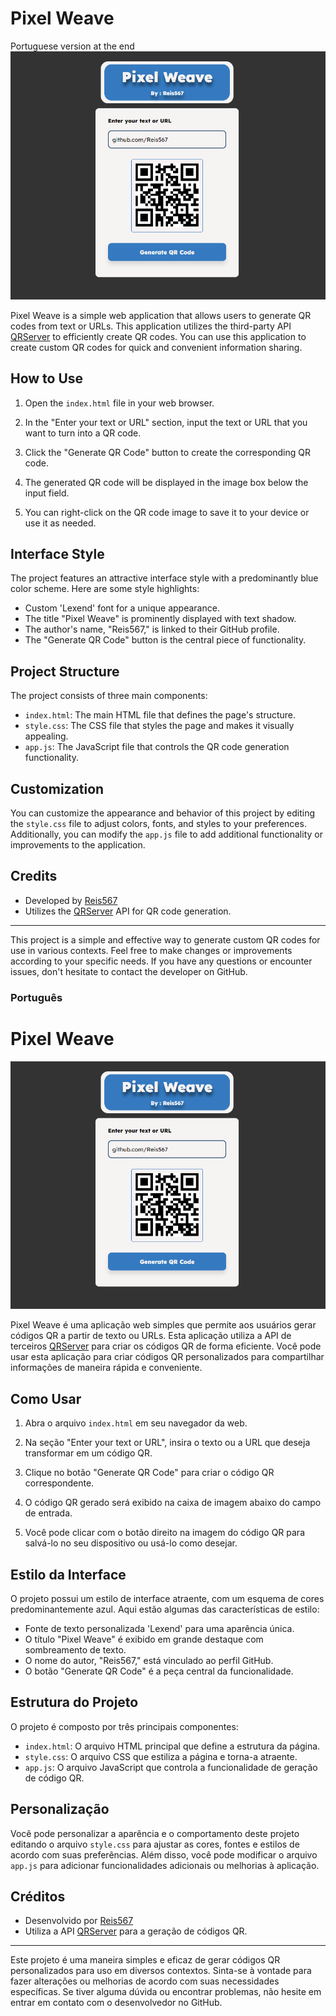 # Pixel Weave
Portuguese version at the end
![Pixel Weave](pixel.PNG)

Pixel Weave is a simple web application that allows users to generate QR codes from text or URLs. This application utilizes the third-party API [QRServer](https://api.qrserver.com/) to efficiently create QR codes. You can use this application to create custom QR codes for quick and convenient information sharing.

## How to Use

1. Open the `index.html` file in your web browser.

2. In the "Enter your text or URL" section, input the text or URL that you want to turn into a QR code.

3. Click the "Generate QR Code" button to create the corresponding QR code.

4. The generated QR code will be displayed in the image box below the input field.

5. You can right-click on the QR code image to save it to your device or use it as needed.

## Interface Style

The project features an attractive interface style with a predominantly blue color scheme. Here are some style highlights:

- Custom 'Lexend' font for a unique appearance.
- The title "Pixel Weave" is prominently displayed with text shadow.
- The author's name, "Reis567," is linked to their GitHub profile.
- The "Generate QR Code" button is the central piece of functionality.

## Project Structure

The project consists of three main components:

- `index.html`: The main HTML file that defines the page's structure.
- `style.css`: The CSS file that styles the page and makes it visually appealing.
- `app.js`: The JavaScript file that controls the QR code generation functionality.

## Customization

You can customize the appearance and behavior of this project by editing the `style.css` file to adjust colors, fonts, and styles to your preferences. Additionally, you can modify the `app.js` file to add additional functionality or improvements to the application.

## Credits

- Developed by [Reis567](https://github.com/Reis567)
- Utilizes the [QRServer](https://api.qrserver.com/) API for QR code generation.

---

This project is a simple and effective way to generate custom QR codes for use in various contexts. Feel free to make changes or improvements according to your specific needs. If you have any questions or encounter issues, don't hesitate to contact the developer on GitHub.


### Português

# Pixel Weave

![Pixel Weave](pixel.PNG)

Pixel Weave é uma aplicação web simples que permite aos usuários gerar códigos QR a partir de texto ou URLs. Esta aplicação utiliza a API de terceiros [QRServer](https://api.qrserver.com/) para criar os códigos QR de forma eficiente. Você pode usar esta aplicação para criar códigos QR personalizados para compartilhar informações de maneira rápida e conveniente.

## Como Usar

1. Abra o arquivo `index.html` em seu navegador da web.

2. Na seção "Enter your text or URL", insira o texto ou a URL que deseja transformar em um código QR.

3. Clique no botão "Generate QR Code" para criar o código QR correspondente.

4. O código QR gerado será exibido na caixa de imagem abaixo do campo de entrada.

5. Você pode clicar com o botão direito na imagem do código QR para salvá-lo no seu dispositivo ou usá-lo como desejar.

## Estilo da Interface

O projeto possui um estilo de interface atraente, com um esquema de cores predominantemente azul. Aqui estão algumas das características de estilo:

- Fonte de texto personalizada 'Lexend' para uma aparência única.
- O título "Pixel Weave" é exibido em grande destaque com sombreamento de texto.
- O nome do autor, "Reis567," está vinculado ao perfil GitHub.
- O botão "Generate QR Code" é a peça central da funcionalidade.

## Estrutura do Projeto

O projeto é composto por três principais componentes:

- `index.html`: O arquivo HTML principal que define a estrutura da página.
- `style.css`: O arquivo CSS que estiliza a página e torna-a atraente.
- `app.js`: O arquivo JavaScript que controla a funcionalidade de geração de código QR.

## Personalização

Você pode personalizar a aparência e o comportamento deste projeto editando o arquivo `style.css` para ajustar as cores, fontes e estilos de acordo com suas preferências. Além disso, você pode modificar o arquivo `app.js` para adicionar funcionalidades adicionais ou melhorias à aplicação.

## Créditos

- Desenvolvido por [Reis567](https://github.com/Reis567)
- Utiliza a API [QRServer](https://api.qrserver.com/) para a geração de códigos QR.

---

Este projeto é uma maneira simples e eficaz de gerar códigos QR personalizados para uso em diversos contextos. Sinta-se à vontade para fazer alterações ou melhorias de acordo com suas necessidades específicas. Se tiver alguma dúvida ou encontrar problemas, não hesite em entrar em contato com o desenvolvedor no GitHub.
